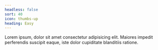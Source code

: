 ```yaml
---
headless: false
sort: 40
icon: thumbs-up
heading: Easy
---
```


Lorem ipsum, dolor sit amet consectetur adipisicing elit. Maiores impedit perferendis suscipit eaque, iste dolor cupiditate blanditiis ratione.
